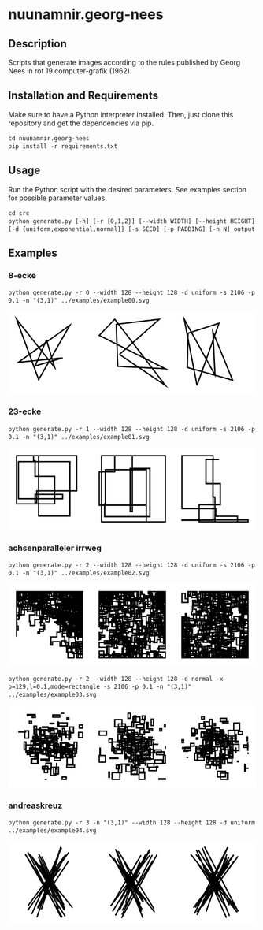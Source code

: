 # nuunamnir.georg-nees
## Description
Scripts that generate images according to the rules published by Georg Nees in rot 19 computer-grafik (1962).
## Installation and Requirements
Make sure to have a Python interpreter installed. Then, just clone this repository and get the dependencies via pip.
```
cd nuunamnir.georg-nees
pip install -r requirements.txt
```
## Usage
Run the Python script with the desired parameters. See examples section for possible parameter values.
```
cd src
python generate.py [-h] [-r {0,1,2}] [--width WIDTH] [--height HEIGHT] [-d {uniform,exponential,normal}] [-s SEED] [-p PADDING] [-n N] output
```
## Examples
### 8-ecke
```
python generate.py -r 0 --width 128 --height 128 -d uniform -s 2106 -p 0.1 -n "(3,1)" ../examples/example00.svg
```
![8-ecke example](examples/example00.svg)
### 23-ecke
```
python generate.py -r 1 --width 128 --height 128 -d uniform -s 2106 -p 0.1 -n "(3,1)" ../examples/example01.svg
```
![23-ecke example](examples/example01.svg)
### achsenparalleler irrweg
```
python generate.py -r 2 --width 128 --height 128 -d uniform -s 2106 -p 0.1 -n "(3,1)" ../examples/example02.svg
```
![paralleler irrweg example](examples/example02.svg)

```
python generate.py -r 2 --width 128 --height 128 -d normal -x p=129,l=0.1,mode=rectangle -s 2106 -p 0.1 -n "(3,1)" ../examples/example03.svg
```
![paralleler irrweg example](examples/example03.svg)
### andreaskreuz
```
python generate.py -r 3 -n "(3,1)" --width 128 --height 128 -d uniform ../examples/example04.svg
```
![andreaskreuz example](examples/example04.svg)